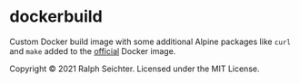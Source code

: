 # dockerbuild

Custom Docker build image with some additional Alpine packages like `curl` and
`make` added to the [official](https://hub.docker.com/_/docker) Docker image.

Copyright © 2021 Ralph Seichter. Licensed under the MIT License.
